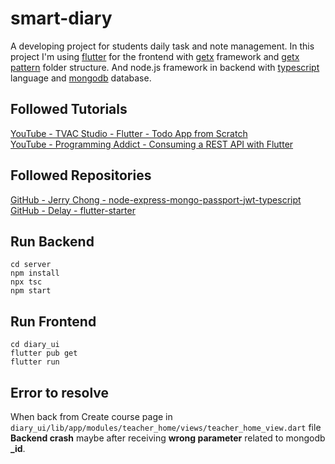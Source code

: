 # smart-diary
A developing project for students daily task and note management. In this project I'm using [flutter](https://flutter.dev/) for the frontend with [getx](https://pub.dev/packages/get) framework and [getx pattern](https://github.com/kauemurakami/getx_pattern) folder structure.
And node.js framework in backend with [typescript](https://www.typescriptlang.org/) language and [mongodb](https://www.mongodb.com/) database.

## Followed Tutorials
[YouTube - TVAC Studio - Flutter - Todo App from Scratch](https://www.youtube.com/playlist?list=PLGCjwl1RrtcSlUrd_-Z-924b3ahWISiDh)\
[YouTube - Programming Addict - Consuming a REST API with Flutter](https://www.youtube.com/playlist?list=PL_Wj0DgxTlJeLFYfRBfpFveEd9cQfIpDx)

## Followed Repositories
[GitHub - Jerry Chong - node-express-mongo-passport-jwt-typescript](https://github.com/jerrychong25/node-express-mongo-passport-jwt-typescript)\
[GitHub - Delay - flutter-starter](https://github.com/delay/flutter_starter)

## Run Backend
```
cd server
npm install
npx tsc
npm start
```
## Run Frontend
```
cd diary_ui
flutter pub get
flutter run
```
## Error to resolve
When back from Create course page in `diary_ui/lib/app/modules/teacher_home/views/teacher_home_view.dart` file **Backend crash** maybe after receiving **wrong parameter** related to mongodb **_id**.
